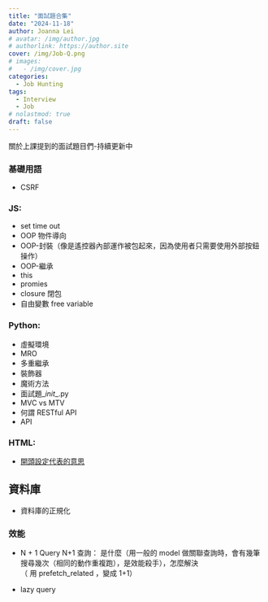 ```yaml
---
title: "面試題合集"
date: "2024-11-18"
author: Joanna Lei
# avatar: /img/author.jpg
# authorlink: https://author.site
cover: /img/Job-Q.png
# images:
#   - /img/cover.jpg
categories:
  - Job Hunting
tags:
  - Interview
  - Job
# nolastmod: true
draft: false
---
```


關於上課提到的面試題目們-持續更新中

<!--more-->

### 基礎用語

- CSRF

### JS:

- set time out
- OOP 物件導向
- OOP-封裝（像是遙控器內部運作被包起來，因為使用者只需要使用外部按鈕操作）
- OOP-繼承
- this
- promies
- closure 閉包
- 自由變數 free variable

### Python:

- 虛擬環境
- MRO
- 多重繼承
- 裝飾器
- 魔術方法
- 面試題\__init_\_.py
- MVC vs MTV
- 何謂 RESTful API
- API

### HTML:

- [開頭設定代表的意思](https://joannalei21.github.io/posts/html-setting/ "前往分頁")

## 資料庫

- 資料庫的正規化

### 效能

- N + 1 Query N+1 查詢： 是什麼（用一般的 model 做關聯查詢時，會有幾筆搜尋幾次（相同的動作重複跑），是效能殺手），怎麼解決  
  （ 用 prefetch_related ，變成 1+1）

- lazy query

